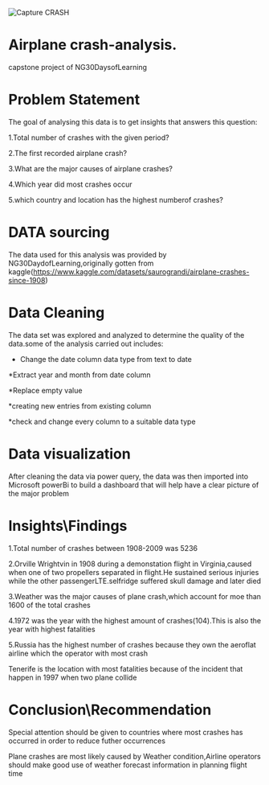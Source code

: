 ![Capture CRASH](https://user-images.githubusercontent.com/107497635/179857010-8120c58f-443e-4ae9-b87e-683e50899acf.JPG)
# Airplane crash-analysis.

capstone project of NG30DaysofLearning



# Problem Statement

The goal of analysing this data is to get insights that answers this question:

1.Total number of crashes with the given period?

2.The first recorded airplane crash?

3.What are the major causes of airplane crashes?

4.Which year did most crashes occur

5.which country and location has the highest numberof crashes?


# DATA sourcing

The data used for this analysis was provided by NG30DaydofLearning,originally gotten from kaggle(https://www.kaggle.com/datasets/saurograndi/airplane-crashes-since-1908)


# Data Cleaning

The data set was explored and analyzed to determine the quality of the data.some of the analysis carried out includes:

* Change the date column data type from text to date

*Extract year and month from date column

*Replace empty value

*creating new entries from existing column

*check and change every column to a suitable data type


# Data visualization

After cleaning the data via power query, the data was then imported into Microsoft powerBi to build a dashboard that will help have a clear picture of the major problem



# Insights\Findings

1.Total number of crashes between 1908-2009 was 5236

2.Orville Wrightvin in 1908 during a demonstation flight in Virginia,caused when one of two propellers separated in flight.He sustained serious injuries while the other passengerLTE.selfridge suffered skull damage and later died

3.Weather was the major causes of plane crash,which account for moe than 1600 of the total crashes

4.1972 was the year with the highest amount of crashes(104).This is also the year with highest fatalities

5.Russia  has the highest number of crashes because they own the aeroflat airline which the operator with most crash

Tenerife is the location with most fatalities because of the incident that happen in 1997 when two plane collide

# Conclusion\Recommendation

Special attention should be given to countries where most crashes has occurred in order to reduce futher occurrences

Plane crashes are most likely caused by Weather condition,Airline operators should make good use of weather forecast information in planning flight time

